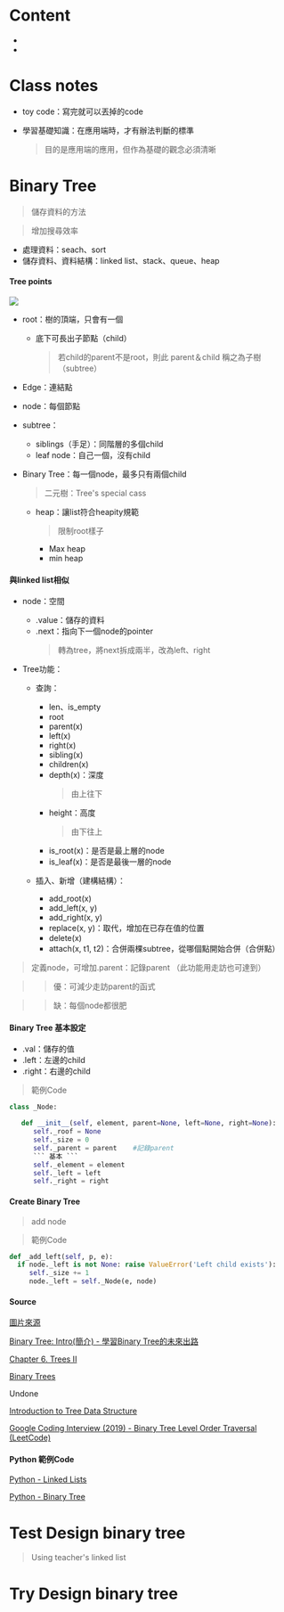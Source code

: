 # Content
 - []()
 - []()
 
 
# Class notes
- toy code：寫完就可以丟掉的code

- 學習基礎知識：在應用端時，才有辦法判斷的標準
   > 目的是應用端的應用，但作為基礎的觀念必須清晰

# Binary Tree
 > 儲存資料的方法
 
 > 增加搜尋效率
 
- 處理資料：seach、sort
- 儲存資料、資料結構：linked list、stack、queue、heap

#### Tree points

![](https://www.tutorialride.com/images/data-structures/structure-of-tree.jpeg)

- root：樹的頂端，只會有一個
   - 底下可長出子節點（child）
      > 若child的parent不是root，則此 parent＆child 稱之為子樹（subtree）
- Edge：連結點
- node：每個節點      
- subtree：
    - siblings（手足）：同階層的多個child
    - leaf node：自己一個，沒有child
    
- Binary Tree：每一個node，最多只有兩個child
  > 二元樹：Tree's special cass
  
     - heap：讓list符合heapity規範
         > 限制root樣子
          - Max heap
          - min heap
          
#### 與linked list相似
 - node：空間
      - .value：儲存的資料
      - .next：指向下一個node的pointer
        > 轉為tree，將next拆成兩半，改為left、right
       
 - Tree功能：
      - 查詢：
        - len、is_empty
        - root
        - parent(x)
        - left(x)
        - right(x)
        - sibling(x)
        - children(x)
        - depth(x)：深度
          > 由上往下
        - height：高度
          > 由下往上
        - is_root(x)：是否是最上層的node
        - is_leaf(x)：是否是最後一層的node
  
      - 插入、新增（建構結構）：
           - add_root(x)
           - add_left(x, y)
           - add_right(x, y)
           - replace(x, y)：取代，增加在已存在值的位置
           - delete(x)
           - attach(x, t1, t2)：合併兩棵subtree，從哪個點開始合併（合併點）
           
> 定義node，可增加.parent：記錄parent （此功能用走訪也可達到）

>> 優：可減少走訪parent的函式

>> 缺：每個node都很肥

#### Binary Tree 基本設定
- .val：儲存的值
- .left：左邊的child
- .right：右邊的child

> 範例Code
```python
class _Node:

   def __init__(self, element, parent=None, left=None, right=None):
      self._roof = None
      self._size = 0
      self._parent = parent    #記錄parent
      ``` 基本 ```
      self._element = element 
      self._left = left        
      self._right = right          
```

#### Create Binary Tree
 > add node
 
 > 範例Code
 ```python
 def _add_left(self, p, e):
   if node._left is not None: raise ValueError('Left child exists'):
      self._size += 1
      node._left = self._Node(e, node)
 ```

#### Source
[圖片來源](https://www.tutorialride.com/data-structures/trees-in-data-structure.htm)

[Binary Tree: Intro(簡介) - 學習Binary Tree的未來出路](http://alrightchiu.github.io/SecondRound/binary-tree-introjian-jie.html#application)

[Chapter 6. Trees II](http://www.math.bas.bg/~nkirov/2017/NETB201/slides/ch06/ch06-2.html)

[Binary Trees](http://cslibrary.stanford.edu/110/BinaryTrees.html#s1)


Undone

[Introduction to Tree Data Structure](https://www.youtube.com/watch?time_continue=1&v=ikPPdBDZnz4&feature=emb_logo)

[Google Coding Interview (2019) - Binary Tree Level Order Traversal (LeetCode)](https://www.youtube.com/watch?v=XZnWETlZZ14&feature=emb_logo)

#### Python 範例Code
[Python - Linked Lists](https://www.tutorialspoint.com/python_data_structure/python_linked_lists.htm)

[Python - Binary Tree](https://www.tutorialspoint.com/python_data_structure/python_binary_tree.htm)

# Test Design binary tree
  > Using teacher's linked list
  
# Try Design binary tree

